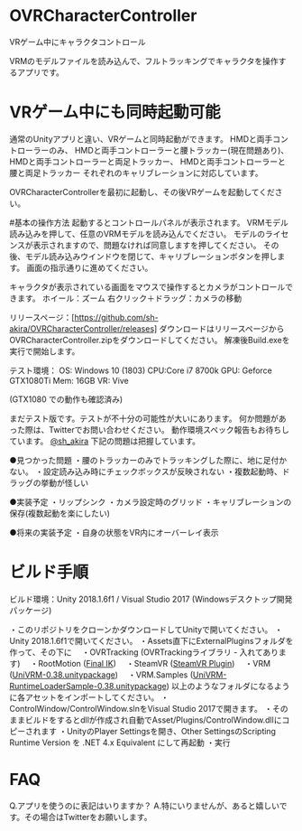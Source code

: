 # OVRCharacterController
VRゲーム中にキャラクタコントロール

VRMのモデルファイルを読み込んで、フルトラッキングでキャラクタを操作するアプリです。

# VRゲーム中にも同時起動可能

通常のUnityアプリと違い、VRゲームと同時起動ができます。
HMDと両手コントローラーのみ、
HMDと両手コントローラーと腰トラッカー(現在問題あり)、
HMDと両手コントローラーと両足トラッカー、
HMDと両手コントローラーと腰と両足トラッカー
それぞれのキャリブレーションに対応しています。

OVRCharacterControllerを最初に起動し、その後VRゲームを起動してください。

#基本の操作方法
起動するとコントロールパネルが表示されます。
VRMモデル読み込みを押して、任意のVRMモデルを読み込んでください。
モデルのライセンスが表示されますので、問題なければ同意しますを押してください。
その後、モデル読み込みウインドウを閉じて、キャリブレーションボタンを押します。
画面の指示通りに進めてください。

キャラクタが表示されている画面をマウスで操作するとカメラがコントロールできます。
ホイール：ズーム
右クリック＋ドラッグ：カメラの移動

リリースページ：[https://github.com/sh-akira/OVRCharacterController/releases]
ダウンロードはリリースページからOVRCharacterController.zipをダウンロードしてください。
解凍後Build.exeを実行で開始します。


テスト環境：
OS: Windows 10 (1803)
CPU:Core i7 8700k
GPU: Geforce GTX1080Ti
Mem: 16GB
VR: Vive

(GTX1080 での動作も確認済み)


まだテスト版です。テストが不十分の可能性が大いにあります。
何か問題があった際は、Twitterでお問い合わせください。
動作環境スペック報告もお待ちしています。
[@sh_akira](https://twitter.com/sh_akira)
下記の問題は把握しています。


●見つかった問題
・腰のトラッカーのみでトラッキングした際に、地に足付かない。
・設定読み込み時にチェックボックスが反映されない
・複数起動時、ドラッグの挙動が怪しい

●実装予定
・リップシンク
・カメラ設定時のグリッド
・キャリブレーションの保存(複数起動を楽にしたい)

●将来の実装予定
・自身の状態をVR内にオーバーレイ表示



# ビルド手順
ビルド環境：Unity 2018.1.6f1 / Visual Studio 2017 (Windowsデスクトップ開発パッケージ)


・このリポジトリをクローンかダウンロードしてUnityで開いてください。
・Unity 2018.1.6f1で開いてください。
・Assets直下にExternalPluginsフォルダを作って、その下に
　・OVRTracking (OVRTrackingライブラリ - 入れてあります)
　・RootMotion ([Final IK](https://assetstore.unity.com/packages/tools/animation/final-ik-14290))
　・SteamVR ([SteamVR Plugin](https://assetstore.unity.com/packages/templates/systems/steamvr-plugin-32647))
　・VRM ([UniVRM-0.38.unitypackage](https://github.com/dwango/UniVRM/releases))
　・VRM.Samples ([UniVRM-RuntimeLoaderSample-0.38.unitypackage](https://github.com/dwango/UniVRM/releases))
以上のようなフォルダになるように各アセットをインポートしてください。
・ControlWindow/ControlWindow.slnをVisual Studio 2017で開きます。
・そのままビルドをするとdllが作成され自動でAsset/Plugins/ControlWindow.dllにコピーされます
・UnityのPlayer Settingsを開き、Other SettingsのScripting Runtime Version を .NET 4.x Equivalent にして再起動
・実行


# FAQ
Q.アプリを使うのに表記はいりますか？
A.特にいりませんが、あると嬉しいです。その場合はTwitterをお願いします。